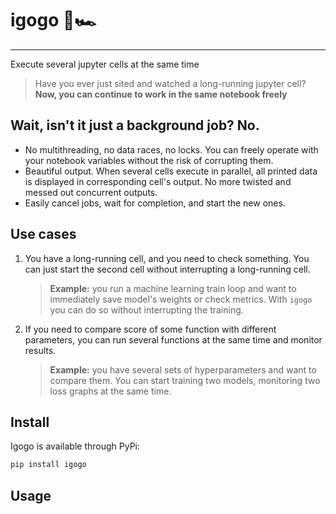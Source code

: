 # igogo 🐎🏎️

---

Execute several jupyter cells at the same time

> Have you ever just sited and watched a long-running jupyter cell?
> **Now, you can continue to work in the same notebook freely**

## Wait, isn't it just a background job? No.

- No multithreading, no data races, no locks.
You can freely operate with your notebook variables without the risk of corrupting them.
- Beautiful output. When several cells execute in parallel,
all printed data is displayed in corresponding cell's output. No more twisted and messed out concurrent outputs.
- Easily cancel jobs, wait for completion, and start the new ones.

## Use cases
1) You have a long-running cell, and you need to check something.
   You can just start the second cell without interrupting a long-running cell.
   > **Example:** you run a machine learning train loop and want to immediately save model's weights or check metrics.
   > With `igogo` you can do so without interrupting the training.
2) If you need to compare score of some function with different parameters, you can run several
   functions at the same time and monitor results. 
   > **Example:** you have several sets of hyperparameters and want to compare them.
   > You can start training two models, monitoring two loss graphs at the same time. 

## Install

Igogo is available through PyPi:

```bash
pip install igogo
```

## Usage
